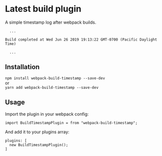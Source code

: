 # Latest build plugin

A simple timestamp log after webpack builds.

```
  ...

Build completed at Wed Jun 26 2019 19:13:22 GMT-0700 (Pacific Daylight Time)  

  ...
```

## Installation
`npm install webpack-build-timestamp --save-dev`  
  or  
`yarn add webpack-build-timestamp --save-dev`

## Usage
Import the plugin in your webpack config:

```
import BuildTimestampPlugin = from "webpack-build-timestamp";
```

And add it to your plugins array:
```
plugins: [
  new BuildTimestampPlugin();
]
```
